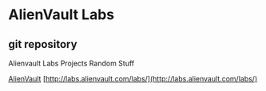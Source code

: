 # AlienVault Labs
## git repository

Alienvault Labs Projects Random Stuff

[AlienVault](http://www.alienvault.com/)
[http://labs.alienvault.com/labs/](http://labs.alienvault.com/labs/)
